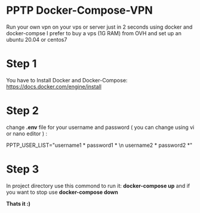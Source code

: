# PPTP Docker-Compose-VPN
Run your own  vpn on your vps or server just in 2 seconds using docker and docker-compse
I prefer to buy a vps (1G RAM) from OVH and set up an ubuntu 20.04 or centos7

# Step 1
You have to Install Docker and Docker-Compose:
https://docs.docker.com/engine/install

# Step 2
change **.env** file for your username and password ( you can change using vi or nano editor ) :

PPTP_USER_LIST="username1 * password1 * \n username2 * password2 *"

# Step 3

In project directory use this commond to run it:
**docker-compose up**
and if you want to stop use **docker-compose down**

**Thats it :)**
